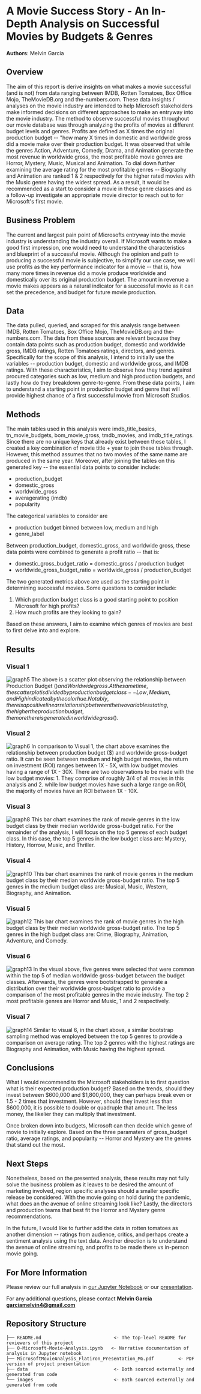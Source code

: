 # A Movie Success Story - An In-Depth Analysis on Successful Movies by Budgets & Genres

**Authors**: Melvin Garcia

## Overview

The aim of this report is derive insights on what makes a movie successful (and is not) from data ranging between IMDB, Rotten Tomatoes, Box Office Mojo, TheMovieDB.org and the-numbers.com. These data insights / analyses on the movie industry are intended to help Microsoft stakeholders make informed decisions on different approaches to make an entryway into the movie industry. The method to observe successful movies throughout our movie database was through analyzing the profits of movies at different budget levels and genres. Profits are defined as X times the original production budget -- "how many X times in domestic and worldwide gross did a movie make over their production budget. It was observed that while the genres Action, Adventure, Comedy, Drama, and Animation generate the most revenue in worldwide gross, the most profitable movie genres are Horror, Mystery, Music, Musical and Animation. To dial down further examining the average rating for the most profitable genres -- Biography and Animation are ranked 1 & 2 respectively for the higher rated movies with the Music genre having the widest spread. As a result, it would be recommended as a start to consider a movie in these genre classes and as a follow-up investigate an appropriate movie director to reach out to for Microsoft's first movie.

## Business Problem

The current and largest pain point of Microsofts entryway into the movie industry is understanding the industry overall. If Microsoft wants to make a good first impression, one would need to understand the characteristics and blueprint of a successful movie. Although the opinion and path to producing a successful movie is subjective, to simplify our use case, we will use profits as the key performance indicator for a movie -- that is, how many more times in revenue did a movie produce worldwide and domestically over its original production budget. The amount in revenue a movie makes appears as a natural indicator for a successful movie as it can set the precedence, and budget for future movie production. 

## Data

The data pulled, queried, and scraped for this analysis range between IMDB, Rotten Tomatoes, Box Office Mojo, TheMovieDB.org and the-numbers.com. The data from these sources are relevant because they contain data points such as production budget, domestic and worldwide gross, IMDB ratings, Rotten Tomatoes ratings, directors, and genres. Specifically for the scope of this analysis, I intend to initially use the variables -- production budget, domestic and worldwide gross, and IMDB ratings. With these characteristics, I aim to observe how they trend against procured categories such as low, medium and high production budgets, and lastly how do they breakdown genre-to-genre. From these data points, I aim to understand a starting point in production budget and genre that will provide highest chance of a first successful movie from Microsoft Studios. 

## Methods

The main tables used in this analysis were imdb_title_basics, tn_movie_budgets, bom_movie_gross, tmdb_movies, and imdb_title_ratings. Since there are no unique keys that already exist between these tables, I created a key combination of movie title + year to join these tables through. However, this method assumes that no two movies of the same name are produced in the same year. Moreover, after joining the tables on this generated key -- the essential data points to consider include:
* production_budget
* domestic_gross
* worldwide_gross
* averagerating (imdb)
* popularity

The categorical variables to consider are 
* production budget binned between low, medium and high
* genre_label

Between production_budget, domestic_gross, and worldwide gross, these data points were combined to generate a profit ratio -- that is:
* domestic_gross_budget_ratio = domestic_gross / production budget
* worldwide_gross_budget_ratio = worldwide_gross / production_budget

The two generated metrics above are used as the starting point in determining successful movies. Some questions to consider include:
1. Which production budget class is a good starting point to position Microsoft for high profits?
2. How much profits are they looking to gain? 

Based on these answers, I aim to examine which genres of movies are best to first delve into and explore.

## Results

### Visual 1
![graph5](./images/ProductionBudgetClassvsWorldwideGross.jpg)
The above is a scatter plot observing the relationship between Production Budget ($) and Worldwide gross. At the same time, the scatter plot is divided by production budget class -- Low, Medium, and High indicated by the color hue. Notably, there is a positive linear relationship between the two variables stating, the higher the production budget, the more there is generated in worldwide gross ($).

### Visual 2
![graph6](./images/ProductionBudgetClassvsWorldwideGrossRatio.jpg)
In comparison to Visual 1, the chart above examines the relationship between production budget ($) and worldwide gross-budget ratio. It can be seen between medium and high budget movies, the return on investment (ROI) ranges between 1X - 5X, with low budget movies having a range of 1X - 30X. There are two observations to be made with the low budget movies: 1. They comprise of roughly 3/4 of all movies in this analysis and 2. while low budget movies have such a large range on ROI, the majority of movies have an ROI between 1X - 10X.

### Visual 3
![graph8](./images/MedianLowBudgetWorldwideGross-BudgetRatiobyGenre.jpg)
This bar chart examines the rank of movie genres in the low budget class by their median worldwide gross-budget ratio. For the remainder of the analysis, I will focus on the top 5 genres of each budget class. In this case, the top 5 genres in the low budget class are: Mystery, History, Horrow, Music, and Thriller.

### Visual 4
![graph10](./images/MedianMedBudgetWorldwideGross-BudgetRatiobyGenre.jpg)
This bar chart examines the rank of movie genres in the medium budget class by their median worldwide gross-budget ratio. The top 5 genres in the medium budget class are: Musical, Music, Western, Biography, and Animation.

### Visual 5
![graph12](./images/MedianHighBudgetWorldwideGross-BudgetRatiobyGenre.jpg)
This bar chart examines the rank of movie genres in the high budget class by their median worldwide gross-budget ratio. The top 5 genres in the high budget class are: Crime, Biography, Animation, Adventure, and Comedy.

### Visual 6
![graph13](./images/GenreWorldwideGross-BudgetComparison.jpg)
In the visual above, five genres were selected that were common within the top 5 of median worldwide gross-budget between the budget classes. Afterwards, the genres were bootstrapped to generate a distribution over their worldwide gross-budget ratio to provide a comparison of the most profitable genres in the movie industry. The top 2 most profitable genres are Horror and Music, 1 and 2 respectively.

### Visual 7
![graph14](./images/GenreAvgRatingComparison.jpg)
Similar to visual 6, in the chart above, a similar bootstrap sampling method was employed between the top 5 genres to provide a comparison on average rating. The top 2 genres with the highest ratings are Biography and Animation, with Music having the highest spread.

## Conclusions

What I would recommend to the Microsoft stakeholders is to first question what is their expected production budget? Based on the trends, should they invest between $600,000 and $1,800,000, they can perhaps break even or 1.5 - 2 times that investment. However, should they invest less than $600,000, it is possible to double or quadruple that amount. The less money, the likelier they can multiply that investment.

Once broken down into budgets, Microsoft can then decide which genre of movie to initially explore. Based on the three paramaters of gross_budget ratio, average ratings, and popularity -- Horror and Mystery are the genres that stand out the most.

## Next Steps

Nonetheless, based on the presented analysis, these results may not fully solve the business problem as it leaves to be desired the amount of marketing involved, region specific analyses should a smaller specific release be considered. With the movie going on hold during the pandemic, what does an the avenue of online streaming look like? Lastly, the directors and production teams that best fit the Horror and Mystery genre recommendations.

In the future, I would like to further add the data in rotten tomatoes as another dimension -- ratings from audience, critics, and perhaps create a sentiment analysis using the text data. Another direction is to understand the avenue of online streaming, and profits to be made there vs in-person movie going.

## For More Information

Please review our full analysis in [our Jupyter Notebook](./0-Microsoft-Movie-Analysis.ipynb) or our [presentation](./MicrosoftMovieAnalysis_Flatiron_Presentation_MG.pdf).

For any additional questions, please contact **Melvin Garcia garciamelvin4@gmail.com**

## Repository Structure

```
├── README.md                           <- The top-level README for reviewers of this project
├── 0-Microsoft-Movie-Analysis.ipynb   <- Narrative documentation of analysis in Jupyter notebook
├── MicrosoftMovieAnalysis_Flatiron_Presentation_MG.pdf         <- PDF version of project presentation
├── data                                <- Both sourced externally and generated from code
└── images                              <- Both sourced externally and generated from code
```
